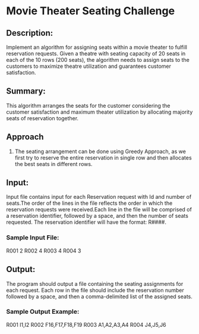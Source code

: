 # Movie Theater Seating Challenge

## Description:

Implement an algorithm for assigning seats within a movie theater to fulfill reservation requests. 
Given a theatre with seating capacity of 20 seats in each of the 10 rows (200 seats), the algorithm needs to assign seats to the customers to maximize theatre utilization and guarantees customer satisfaction.

## Summary:
This algorithm arranges the seats for the customer considering the customer satisfaction and maximum theater utilization by allocating majority seats of reservation together.

## Approach

1. The seating arrangement can be done using Greedy Approach, as we first try to reserve the entire reservation in single row and then allocates the best seats in different rows.

## Input:

Input file contains input for each Reservation request with Id and number of seats.The order of the lines in the file reflects the order in which the reservation requests were received.Each line in the file will be comprised of a reservation identifier, followed by a space, and then the number of seats requested. The reservation identifier will have the format: R####. 

### Sample Input File:
R001 2 
R002 4
R003 4 
R004 3 

## Output:

The program should output a file containing the seating assignments for each request. Each row in the file should include the reservation number followed by a space, and then a comma-delimited list of the assigned seats. 

### Sample Output Example:

R001 I1,I2
R002 F16,F17,F18,F19 
R003 A1,A2,A3,A4 
R004 J4,J5,J6

